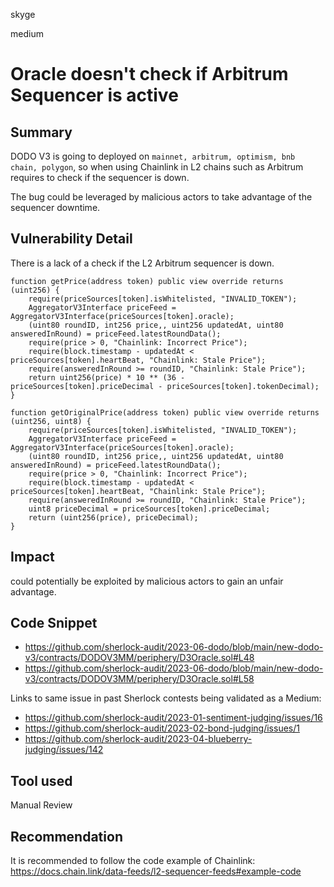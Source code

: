 skyge

medium

# Oracle doesn't check if Arbitrum Sequencer is active

## Summary

DODO V3 is going to deployed on `mainnet, arbitrum, optimism, bnb chain, polygon`, so when using Chainlink in L2 chains such as Arbitrum requires to check if the sequencer is down.

The bug could be leveraged by malicious actors to take advantage of the sequencer downtime.

## Vulnerability Detail

There is a lack of a check if the L2 Arbitrum sequencer is down.

```solidity
function getPrice(address token) public view override returns (uint256) {
    require(priceSources[token].isWhitelisted, "INVALID_TOKEN");
    AggregatorV3Interface priceFeed = AggregatorV3Interface(priceSources[token].oracle);
    (uint80 roundID, int256 price,, uint256 updatedAt, uint80 answeredInRound) = priceFeed.latestRoundData();
    require(price > 0, "Chainlink: Incorrect Price");
    require(block.timestamp - updatedAt < priceSources[token].heartBeat, "Chainlink: Stale Price");
    require(answeredInRound >= roundID, "Chainlink: Stale Price");
    return uint256(price) * 10 ** (36 - priceSources[token].priceDecimal - priceSources[token].tokenDecimal);
}

function getOriginalPrice(address token) public view override returns (uint256, uint8) {
    require(priceSources[token].isWhitelisted, "INVALID_TOKEN");
    AggregatorV3Interface priceFeed = AggregatorV3Interface(priceSources[token].oracle);
    (uint80 roundID, int256 price,, uint256 updatedAt, uint80 answeredInRound) = priceFeed.latestRoundData();
    require(price > 0, "Chainlink: Incorrect Price");
    require(block.timestamp - updatedAt < priceSources[token].heartBeat, "Chainlink: Stale Price");
    require(answeredInRound >= roundID, "Chainlink: Stale Price");
    uint8 priceDecimal = priceSources[token].priceDecimal;
    return (uint256(price), priceDecimal);
}

```

## Impact

could potentially be exploited by malicious actors to gain an unfair advantage.

## Code Snippet

- https://github.com/sherlock-audit/2023-06-dodo/blob/main/new-dodo-v3/contracts/DODOV3MM/periphery/D3Oracle.sol#L48
- https://github.com/sherlock-audit/2023-06-dodo/blob/main/new-dodo-v3/contracts/DODOV3MM/periphery/D3Oracle.sol#L58

Links to same issue in past Sherlock contests being validated as a Medium:

- https://github.com/sherlock-audit/2023-01-sentiment-judging/issues/16
- https://github.com/sherlock-audit/2023-02-bond-judging/issues/1
- https://github.com/sherlock-audit/2023-04-blueberry-judging/issues/142

## Tool used

Manual Review

## Recommendation

It is recommended to follow the code example of Chainlink:
https://docs.chain.link/data-feeds/l2-sequencer-feeds#example-code